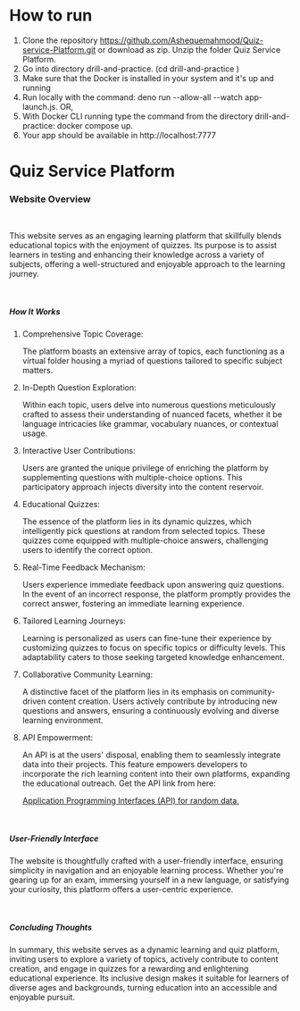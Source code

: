 # How to run

1. Clone the repository https://github.com/Ashequemahmood/Quiz-service-Platform.git or download as zip. Unzip the folder Quiz Service Platform.
2. Go into directory drill-and-practice. (cd drill-and-practice )
3. Make sure that the Docker is installed in your system and it's up and running
4. Run locally with the command: deno run --allow-all --watch app-launch.js.
OR,
5. With Docker CLI running type the command from the directory drill-and-practice: docker compose up.
6. Your app should be available in http://localhost:7777

# Quiz Service Platform
<h3>Website Overview</h3>
<br>
<p>This website serves as an engaging learning platform that skillfully blends educational topics with the enjoyment of quizzes. Its purpose is to assist learners in testing and enhancing their knowledge across a variety of subjects, offering a well-structured and enjoyable approach to the learning journey. </p>
<br>
<h5>How It Works</h5>
<ol>
<li>Comprehensive Topic Coverage:

The platform boasts an extensive array of topics, each functioning as a virtual folder housing a myriad of questions tailored to specific subject matters. </li>
<li>In-Depth Question Exploration:

Within each topic, users delve into numerous questions meticulously crafted to assess their understanding of nuanced facets, whether it be language intricacies like grammar, vocabulary nuances, or contextual usage.</li>
<li>Interactive User Contributions:

Users are granted the unique privilege of enriching the platform by supplementing questions with multiple-choice options. This participatory approach injects diversity into the content reservoir.</li>
<li>Educational Quizzes:

The essence of the platform lies in its dynamic quizzes, which intelligently pick questions at random from selected topics. These quizzes come equipped with multiple-choice answers, challenging users to identify the correct option. </li>
<li>Real-Time Feedback Mechanism:

Users experience immediate feedback upon answering quiz questions. In the event of an incorrect response, the platform promptly provides the correct answer, fostering an immediate learning experience. </li>
<li>Tailored Learning Journeys:

Learning is personalized as users can fine-tune their experience by customizing quizzes to focus on specific topics or difficulty levels. This adaptability caters to those seeking targeted knowledge enhancement.</li>
<li>Collaborative Community Learning:

A distinctive facet of the platform lies in its emphasis on community-driven content creation. Users actively contribute by introducing new questions and answers, ensuring a continuously evolving and diverse learning environment.</li>
<li>API Empowerment:

An API is at the users' disposal, enabling them to seamlessly integrate data into their projects. This feature empowers developers to incorporate the rich learning content into their own platforms, expanding the educational outreach. Get the API link from here: <p><a href="/api/questions/random">Application Programming Interfaces (API) for random data.</a></p></li>
</ol>
<br>
<h5>User-Friendly Interface</h5>
<p>The website is thoughtfully crafted with a user-friendly interface, ensuring simplicity in navigation and an enjoyable learning process. Whether you're gearing up for an exam, immersing yourself in a new language, or satisfying your curiosity, this platform offers a user-centric experience.

</p>
<br>
<h5>Concluding Thoughts</h5>
<p>In summary, this website serves as a dynamic learning and quiz platform, inviting users to explore a variety of topics, actively contribute to content creation, and engage in quizzes for a rewarding and enlightening educational experience. Its inclusive design makes it suitable for learners of diverse ages and backgrounds, turning education into an accessible and enjoyable pursuit.<p/>
